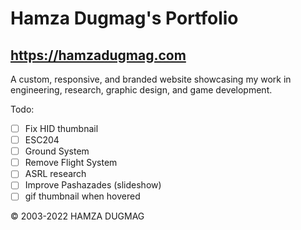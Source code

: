 # Hamza Dugmag's Portfolio
## https://hamzadugmag.com

A custom, responsive, and branded website showcasing my work in engineering, research, graphic design, and game development.

Todo:

- [ ] Fix HID thumbnail
- [ ] ESC204
- [ ] Ground System
- [ ] Remove Flight System
- [ ] ASRL research
- [ ] Improve Pashazades (slideshow)
- [ ] gif thumbnail when hovered

© 2003-2022 HAMZA DUGMAG
